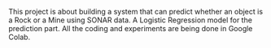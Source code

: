 This project is about building a system that can predict whether an object is a Rock or a Mine using SONAR data. A Logistic Regression model for the prediction part. All the coding and experiments are being done in Google Colab.
